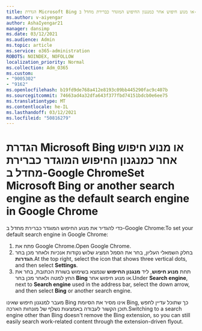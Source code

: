 ```yaml
---
title: הגדרת Microsoft Bing או מנוע חיפוש אחר כמנגנון החיפוש המוגדר כברירת מחדל ב-Google Chrome
ms.author: v-aiyengar
author: AshaIyengar21
manager: dansimp
ms.date: 03/12/2021
ms.audience: Admin
ms.topic: article
ms.service: o365-administration
ROBOTS: NOINDEX, NOFOLLOW
localization_priority: Normal
ms.collection: Adm_O365
ms.custom:
- "9005302"
- "9162"
ms.openlocfilehash: b19fd9de768a412e8193c09bb445290fac9c407b
ms.sourcegitcommit: 74663ad4a32dfa643f377fbd74151bdcb0e6ee75
ms.translationtype: MT
ms.contentlocale: he-IL
ms.lasthandoff: 03/12/2021
ms.locfileid: "50816279"
---
```

# <a name="set-microsoft-bing-or-another-search-engine-as-the-default-search-engine-in-google-chrome"></a><span data-ttu-id="1f22c-102">הגדרת Microsoft Bing או מנוע חיפוש אחר כמנגנון החיפוש המוגדר כברירת מחדל ב-Google Chrome</span><span class="sxs-lookup"><span data-stu-id="1f22c-102">Set Microsoft Bing or another search engine as the default search engine in Google Chrome</span></span>

<span data-ttu-id="1f22c-103">כדי להגדיר את מנוע החיפוש המוגדר כברירת מחדל ב-Google Chrome:</span><span class="sxs-lookup"><span data-stu-id="1f22c-103">To set your default search engine in Google Chrome:</span></span>

1. <span data-ttu-id="1f22c-104">פתח את Google Chrome.</span><span class="sxs-lookup"><span data-stu-id="1f22c-104">Open Google Chrome.</span></span>
1. <span data-ttu-id="1f22c-105">בחלק השמאלי העליון, בחר את הסמל המציג שלוש נקודות אנכיות ולאחר מכן בחר **הגדרות**.</span><span class="sxs-lookup"><span data-stu-id="1f22c-105">At the top right, select the icon that shows three vertical dots, and then select **Settings**.</span></span>
1. <span data-ttu-id="1f22c-106">תחת **מנוע חיפוש**, ליד **מנגנון החיפוש** שנמצא בשימוש בשורת הכתובת, בחר את החץ למטה ולאחר מכן בחר **Bing** או מנוע חיפוש אחר.</span><span class="sxs-lookup"><span data-stu-id="1f22c-106">Under **Search engine**, next to **Search engine** used in the address bar, select the down arrow, and then select **Bing** or another search engine.</span></span>

<span data-ttu-id="1f22c-107">מעבר למנגנון חיפוש שאינו Bing אינו מסיר את הסיומת Bing, כך שתוכל עדיין לחפש תוכן הקשור לעבודה באמצעות נשלף של מונחות הארכה.</span><span class="sxs-lookup"><span data-stu-id="1f22c-107">Switching to a search engine other than Bing doesn't remove the Bing extension, so you can still easily search work-related content through the extension-driven flyout.</span></span>
